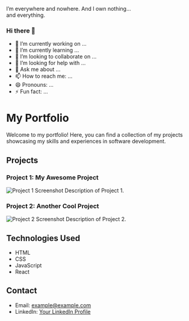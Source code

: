 I’m everywhere and nowhere. And I own nothing... <br> and everything.

### Hi there 👋 <br>

- 🔭 I’m currently working on ...
- 🌱 I’m currently learning ...
- 👯 I’m looking to collaborate on ...
- 🤔 I’m looking for help with ...
- 💬 Ask me about ...
- 📫 How to reach me: ...
- 😄 Pronouns: ...
- ⚡ Fun fact: ...


# My Portfolio

Welcome to my portfolio! Here, you can find a collection of my projects showcasing my skills and experiences in software development.

## Projects

### Project 1: My Awesome Project
![Project 1 Screenshot](/images/project1.png)
Description of Project 1.

### Project 2: Another Cool Project
![Project 2 Screenshot](/images/project2.png)
Description of Project 2.

## Technologies Used
- HTML
- CSS
- JavaScript
- React

## Contact
- Email: example@example.com
- LinkedIn: [Your LinkedIn Profile](https://www.linkedin.com/your-profile)
